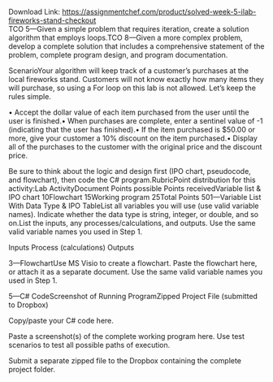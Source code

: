 Download Link: https://assignmentchef.com/product/solved-week-5-ilab-fireworks-stand-checkout
<br>
TCO 5—Given a simple problem that requires iteration, create a solution algorithm that employs loops.TCO 8—Given a more complex problem, develop a complete solution that includes a comprehensive statement of the problem, complete program design, and program documentation.

ScenarioYour algorithm will keep track of a customer’s purchases at the local fireworks stand. Customers will not know exactly how many items they will purchase, so using a For loop on this lab is not allowed. Let’s keep the rules simple.

• Accept the dollar value of each item purchased from the user until the user is finished.• When purchases are complete, enter a sentinel value of -1 (indicating that the user has finished).• If the item purchased is $50.00 or more, give your customer a 10% discount on the item purchased.• Display all of the purchases to the customer with the original price and the discount price.

Be sure to think about the logic and design first (IPO chart, pseudocode, and flowchart), then code the C# program.RubricPoint distribution for this activity:Lab ActivityDocument Points possible Points receivedVariable list &amp; IPO chart 10Flowchart 15Working program 25Total Points 501—Variable List With Data Type &amp; IPO TableList all variables you will use (use valid variable names). Indicate whether the data type is string, integer, or double, and so on.List the inputs, any processes/calculations, and outputs. Use the same valid variable names you used in Step 1.

Inputs Process (calculations) Outputs

3—FlowchartUse MS Visio to create a flowchart. Paste the flowchart here, or attach it as a separate document. Use the same valid variable names you used in Step 1.




5—C# CodeScreenshot of Running ProgramZipped Project File (submitted to Dropbox)

Copy/paste your C# code here.

Paste a screenshot(s) of the complete working program here. Use test scenarios to test all possible paths of execution.

Submit a separate zipped file to the Dropbox containing the complete project folder.